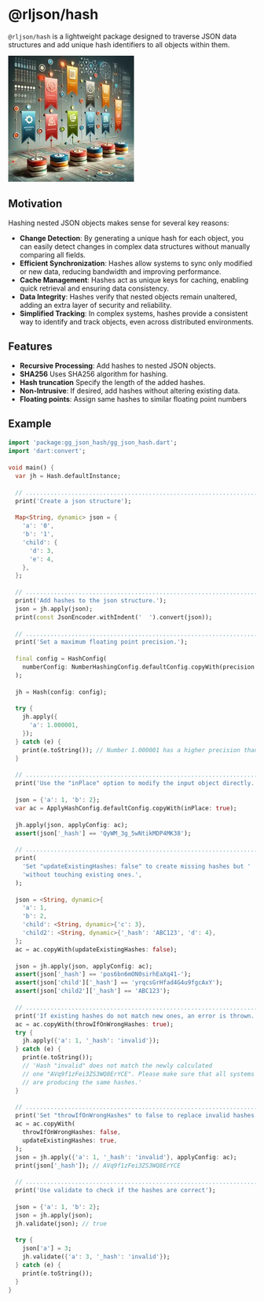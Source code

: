 # @rljson/hash

`@rljson/hash` is a lightweight package designed to traverse JSON data
structures and add unique hash identifiers to all objects within them.

![teaser.webp](https://github.com/rljson/hash/raw/main/teaser.webp)

## Motivation

Hashing nested JSON objects makes sense for several key reasons:

- **Change Detection**: By generating a unique hash for each object, you can easily
  detect changes in complex data structures without manually comparing all
  fields.
- **Efficient Synchronization**: Hashes allow systems to sync only modified or new
  data, reducing bandwidth and improving performance.
- **Cache Management**: Hashes act as unique keys for caching, enabling quick
  retrieval and ensuring data consistency.
- **Data Integrity**: Hashes verify that nested objects remain unaltered, adding an
  extra layer of security and reliability.
- **Simplified Tracking**: In complex systems, hashes provide a consistent way to
  identify and track objects, even across distributed environments.

## Features

- **Recursive Processing**: Add hashes to nested JSON objects.
- **SHA256** Uses SHA256 algorithm for hashing.
- **Hash truncation** Specify the length of the added hashes.
- **Non-Intrusive**: If desired, add hashes without altering existing data.
- **Floating points**: Assign same hashes to similar floating point numbers

## Example

```dart
import 'package:gg_json_hash/gg_json_hash.dart';
import 'dart:convert';

void main() {
  var jh = Hash.defaultInstance;

  // ...........................................................................
  print('Create a json structure');

  Map<String, dynamic> json = {
    'a': '0',
    'b': '1',
    'child': {
      'd': 3,
      'e': 4,
    },
  };

  // ...........................................................................
  print('Add hashes to the json structure.');
  json = jh.apply(json);
  print(const JsonEncoder.withIndent('  ').convert(json));

  // ...........................................................................
  print('Set a maximum floating point precision.');

  final config = HashConfig(
    numberConfig: NumberHashingConfig.defaultConfig.copyWith(precision: 0.001),
  );

  jh = Hash(config: config);

  try {
    jh.apply({
      'a': 1.000001,
    });
  } catch (e) {
    print(e.toString()); // Number 1.000001 has a higher precision than 0.001
  }

  // ...........................................................................
  print('Use the "inPlace" option to modify the input object directly.');

  json = {'a': 1, 'b': 2};
  var ac = ApplyHashConfig.defaultConfig.copyWith(inPlace: true);

  jh.apply(json, applyConfig: ac);
  assert(json['_hash'] == 'QyWM_3g_5wNtikMDP4MK38');

  // ...........................................................................
  print(
    'Set "updateExistingHashes: false" to create missing hashes but '
    'without touching existing ones.',
  );

  json = <String, dynamic>{
    'a': 1,
    'b': 2,
    'child': <String, dynamic>{'c': 3},
    'child2': <String, dynamic>{'_hash': 'ABC123', 'd': 4},
  };
  ac = ac.copyWith(updateExistingHashes: false);

  json = jh.apply(json, applyConfig: ac);
  assert(json['_hash'] == 'pos6bn6mON0sirhEaXq41-');
  assert(json['child']['_hash'] == 'yrqcsGrHfad4G4u9fgcAxY');
  assert(json['child2']['_hash'] == 'ABC123');

  // ...........................................................................
  print('If existing hashes do not match new ones, an error is thrown.');
  ac = ac.copyWith(throwIfOnWrongHashes: true);
  try {
    jh.apply({'a': 1, '_hash': 'invalid'});
  } catch (e) {
    print(e.toString());
    // 'Hash "invalid" does not match the newly calculated
    // one "AVq9f1zFei3ZS3WQ8ErYCE". Please make sure that all systems
    // are producing the same hashes.'
  }

  // ...........................................................................
  print('Set "throwIfOnWrongHashes" to false to replace invalid hashes.');
  ac = ac.copyWith(
    throwIfOnWrongHashes: false,
    updateExistingHashes: true,
  );
  json = jh.apply({'a': 1, '_hash': 'invalid'}, applyConfig: ac);
  print(json['_hash']); // AVq9f1zFei3ZS3WQ8ErYCE

  // ...........................................................................
  print('Use validate to check if the hashes are correct');

  json = {'a': 1, 'b': 2};
  json = jh.apply(json);
  jh.validate(json); // true

  try {
    json['a'] = 3;
    jh.validate({'a': 3, '_hash': 'invalid'});
  } catch (e) {
    print(e.toString());
  }
}
```
